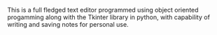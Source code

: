 This is a full fledged text editor programmed using object oriented progamming along with the Tkinter library in python, with capability of writing and saving notes for personal use. 
